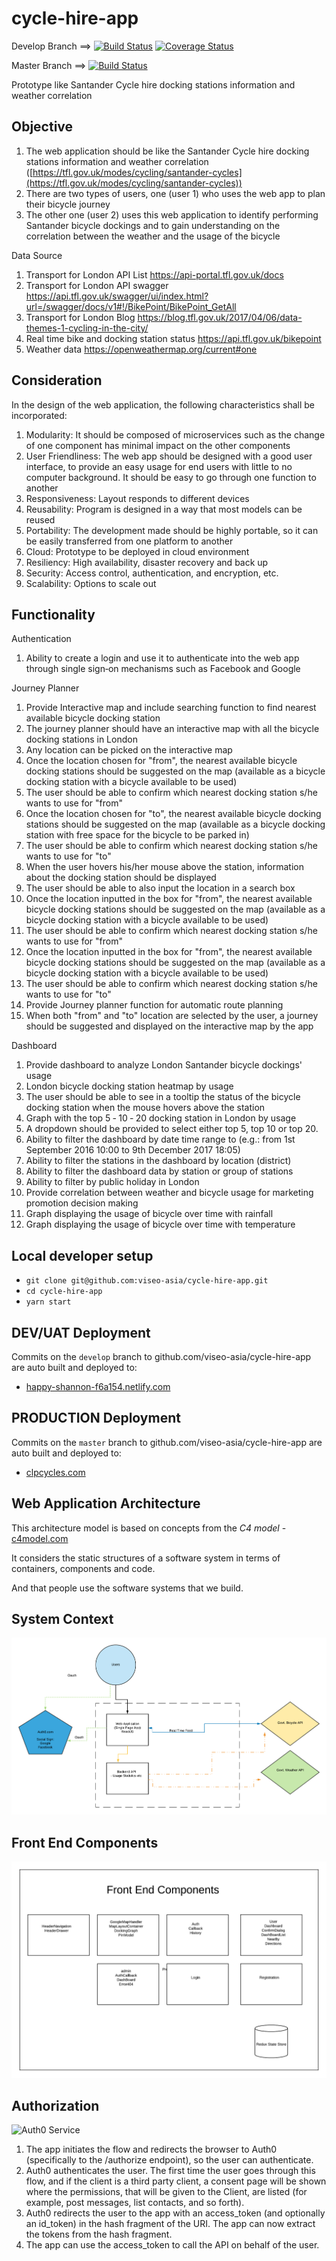 # cycle-hire-app

Develop Branch ==> [![Build Status](https://travis-ci.org/viseo-asia/cycle-hire-app.svg?branch=develop)](https://travis-ci.org/viseo-asia/cycle-hire-app) [![Coverage Status](https://coveralls.io/repos/github/viseo-asia/cycle-hire-app/badge.svg?branch=develop)](https://coveralls.io/github/viseo-asia/cycle-hire-app?branch=develop)

Master Branch ==> [![Build Status](https://travis-ci.org/viseo-asia/cycle-hire-app.svg?branch=master)](https://travis-ci.org/viseo-asia/cycle-hire-app)

Prototype like Santander Cycle hire docking stations information and weather correlation

## Objective

1. The web application should be like the Santander Cycle hire docking stations
information and weather correlation ([https://tfl.gov.uk/modes/cycling/santander-cycles](https://tfl.gov.uk/modes/cycling/santander-cycles))
2. There are two types of users, one (user 1) who uses the web app to plan their bicycle journey
3. The other one (user 2) uses this web application to identify performing Santander bicycle dockings and to gain understanding on the correlation between the weather and the usage of the bicycle

Data Source

1. Transport for London API List https://api-portal.tfl.gov.uk/docs
2. Transport for London API swagger https://api.tfl.gov.uk/swagger/ui/index.html?url=/swagger/docs/v1#!/BikePoint/BikePoint_GetAll
3. Transport for London Blog https://blog.tfl.gov.uk/2017/04/06/data-themes-1-cycling-in-the-city/
4. Real time bike and docking station status https://api.tfl.gov.uk/bikepoint
5. Weather data https://openweathermap.org/current#one

## Consideration
In the design of the web application, the following characteristics shall be incorporated:
1. Modularity: It should be composed of microservices such as the change of one component has minimal impact on the other components
2. User Friendliness: The web app should be designed with a good user interface, to provide an easy usage for end users with little to no computer background. It should be easy to go through one function to another
3. Responsiveness: Layout responds to different devices
4. Reusability: Program is designed in a way that most models can be reused
5. Portability: The development made should be highly portable, so it can be easily transferred from one platform to another
6. Cloud: Prototype to be deployed in cloud environment
7. Resiliency: High availability, disaster recovery and back up
8. Security: Access control, authentication, and encryption, etc.
9. Scalability: Options to scale out

## Functionality

Authentication

1. Ability to create a login and use it to authenticate into the web app through single sign‐on mechanisms such as Facebook and Google

Journey Planner

1. Provide Interactive map and include searching function to find nearest available bicycle docking station
2. The journey planner should have an interactive map with all the bicycle docking stations in London
3. Any location can be picked on the interactive map
4. Once the location chosen for "from", the nearest available bicycle docking stations should be suggested on the map (available as a bicycle docking station with a bicycle available to be
used)
5. The user should be able to confirm which nearest docking station s/he wants to use for "from"
6. Once the location chosen for "to", the nearest available bicycle docking stations should be
suggested on the map (available as a bicycle docking station with free space for the bicycle to be parked in)
7. The user should be able to confirm which nearest docking station s/he wants to use for "to"
8. When the user hovers his/her mouse above the station, information about the docking station should be displayed
9. The user should be able to also input the location in a search box
10. Once the location inputted in the box for "from", the nearest available bicycle docking stations should be suggested on the map (available as a bicycle docking station with a bicycle available to be used)
11. The user should be able to confirm which nearest docking station s/he wants to use for "from"
12. Once the location inputted in the box for "from", the nearest available bicycle docking stations should be suggested on the map (available as a bicycle docking station with a bicycle
available to be used)
13. The user should be able to confirm which nearest docking station s/he wants to use for "to"
14. Provide Journey planner function for automatic route planning
15. When both "from" and "to" location are selected by the user, a journey should be suggested and displayed on the interactive map by the app


Dashboard

1. Provide dashboard to analyze London Santander bicycle dockings' usage
2. London bicycle docking station heatmap by usage
3. The user should be able to see in a tooltip the status of the bicycle docking station when the mouse hovers above the station
4. Graph with the top 5 ‐ 10 ‐ 20 docking station in London by usage
5. A dropdown should be provided to select either top 5, top 10 or top 20.
6. Ability to filter the dashboard by date time range to (e.g.: from 1st September 2016 10:00 to 9th December 2017 18:05)
7. Ability to filter the stations in the dashboard by location (district)
8. Ability to filter the dashboard data by station or group of stations
9. Ability to filter by public holiday in London
10. Provide correlation between weather and bicycle usage for marketing promotion decision making
11. Graph displaying the usage of bicycle over time with rainfall
12. Graph displaying the usage of bicycle over time with temperature


## Local developer setup

- `git clone git@github.com:viseo-asia/cycle-hire-app.git`
- `cd cycle-hire-app`
- `yarn start`

## DEV/UAT Deployment

Commits on the `develop` branch to github.com/viseo-asia/cycle-hire-app are auto built and deployed to:

- [happy-shannon-f6a154.netlify.com](https://happy-shannon-f6a154.netlify.com)

## PRODUCTION Deployment

Commits on the `master` branch to github.com/viseo-asia/cycle-hire-app are auto built and deployed to:

- [clpcycles.com](https://clpcycles.com)

## Web Application Architecture

This architecture model is based on concepts from the *C4 model* - [c4model.com](http://c4model.com)

It considers the static structures of a software system in terms of containers, components and code. 

And that people use the software systems that we build.

## System Context
![System Context](docs/cycle-hire-system-context.png)

## Front End Components
![Front End Components](docs/front-end-components.png)

## Authorization
![Auth0 Service](https://cdn2.auth0.com/docs/media/articles/api-auth/implicit-grant.png)

1. The app initiates the flow and redirects the browser to Auth0 (specifically to the /authorize endpoint), so the user can authenticate.
2. Auth0 authenticates the user. The first time the user goes through this flow, and if the client is a third party client, a consent page will be shown where the permissions, that will be given to the Client, are listed (for example, post messages, list contacts, and so forth).
3. Auth0 redirects the user to the app with an access_token (and optionally an id_token) in the hash fragment of the URI. The app can now extract the tokens from the hash fragment.
4. The app can use the access_token to call the API on behalf of the user.

